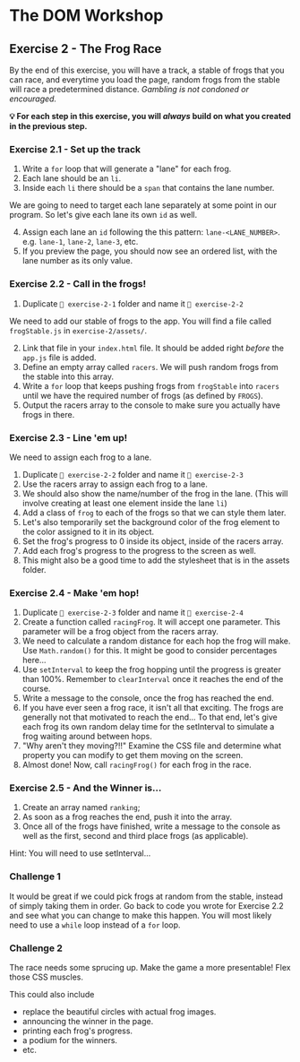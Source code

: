 # The DOM Workshop

## Exercise 2 - The Frog Race

By the end of this exercise, you will have a track, a stable of frogs that you can race, and everytime you load the page, random frogs from the stable will race a predetermined distance. _Gambling is not condoned or encouraged._

**💡 For each step in this exercise, you will _always_ build on what you created in the previous step.**

### Exercise 2.1 - Set up the track

1. Write a `for` loop that will generate a "lane" for each frog.
2. Each lane should be an `li`.
3. Inside each `li` there should be a `span` that contains the lane number.

We are going to need to target each lane separately at some point in our program. So let's give each lane its own `id` as well.

4. Assign each lane an `id` following the this pattern: `lane-<LANE_NUMBER>`. e.g. `lane-1`, `lane-2`, `lane-3`, etc.
5. If you preview the page, you should now see an ordered list, with the lane number as its only value.

### Exercise 2.2 - Call in the frogs!

1. Duplicate `📂 exercise-2-1` folder and name it `📂 exercise-2-2`

We need to add our stable of frogs to the app. You will find a file called `frogStable.js` in `exercise-2/assets/`.

2. Link that file in your `index.html` file. It should be added right _before_ the `app.js` file is added.
3. Define an empty array called `racers`. We will push random frogs from the stable into this array.
4. Write a `for` loop that keeps pushing frogs from `frogStable` into `racers` until we have the required number of frogs (as defined by `FROGS`).
5. Output the racers array to the console to make sure you actually have frogs in there.

### Exercise 2.3 - Line 'em up!

We need to assign each frog to a lane.

1. Duplicate `📂 exercise-2-2` folder and name it `📂 exercise-2-3`
2. Use the racers array to assign each frog to a lane.
3. We should also show the name/number of the frog in the lane. (This will involve creating at least one element inside the lane `li`)
4. Add a class of `frog` to each of the frogs so that we can style them later.
5. Let's also temporarily set the background color of the frog element to the color assigned to it in its object.
6. Set the frog's progress to 0 inside its object, inside of the racers array.
7. Add each frog's progress to the progress to the screen as well.
8. This might also be a good time to add the stylesheet that is in the assets folder.

### Exercise 2.4 - Make 'em hop!

1. Duplicate `📂 exercise-2-3` folder and name it `📂 exercise-2-4`
2. Create a function called `racingFrog`. It will accept one parameter. This parameter will be a frog object from the racers array.
3. We need to calculate a random distance for each hop the frog will make. Use `Math.random()` for this. It might be good to consider percentages here...
4. Use `setInterval` to keep the frog hopping until the progress is greater than 100%. Remember to `clearInterval` once it reaches the end of the course.
5. Write a message to the console, once the frog has reached the end.
6. If you have ever seen a frog race, it isn't all that exciting. The frogs are generally not that motivated to reach the end... To that end, let's give each frog its own random delay time for the setInterval to simulate a frog waiting around between hops.
7. "Why aren't they moving?!!" Examine the CSS file and determine what property you can modify to get them moving on the screen.
8. Almost done! Now, call `racingFrog()` for each frog in the race.

### Exercise 2.5 - And the Winner is...

1. Create an array named `ranking`;
2. As soon as a frog reaches the end, push it into the array.
3. Once all of the frogs have finished, write a message to the console as well as the first, second and third place frogs (as applicable).

Hint: You will need to use setInterval...

### Challenge 1

It would be great if we could pick frogs at random from the stable, instead of simply taking them in order. Go back to code you wrote for Exercise 2.2 and see what you can change to make this happen. You will most likely need to use a `while` loop instead of a `for` loop.

### Challenge 2

The race needs some sprucing up. Make the game a more presentable! Flex those CSS muscles.

This could also include

- replace the beautiful circles with actual frog images.
- announcing the winner in the page.
- printing each frog's progress.
- a podium for the winners.
- etc.
